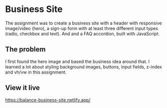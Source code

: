 # Business Site

The assignment was to create a business site with a header with responsive image/video (hero), a sign-up form with at least three different input types (radio, checkbox and text). And and a FAQ accordion, built with JavaScript.

## The problem

I first found the hero image and based the business idea around that. I learned a lot about styling background images, buttons, input fields, z-index and vh/vw in this assignment.

## View it live

https://balance-business-site.netlify.app/
